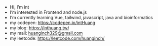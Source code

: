 - Hi, I’m int
- I’m interested in Frontend and node.js
- I’m currently learning Vue, tailwind, javascript, java and bioinformatics
- my codepen: https://codepen.io/intHuang
- my blog: https://inthuang.tw/
- my mail: huanginch329@gmail.com 
- my leetcode: https://leetcode.com/huanginch/

<!---
huanginch/huanginch is a ✨ special ✨ repository because its `README.md` (this file) appears on your GitHub profile.
You can click the Preview link to take a look at your changes.
--->

